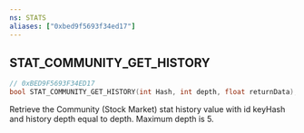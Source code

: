 ```yaml
---
ns: STATS
aliases: ["0xbed9f5693f34ed17"]
---
```

## STAT_COMMUNITY_GET_HISTORY

```c
// 0xBED9F5693F34ED17
bool STAT_COMMUNITY_GET_HISTORY(int Hash, int depth, float returnData);
```

Retrieve the Community (Stock Market) stat history value with id keyHash and history depth equal to depth. Maximum depth is 5.

